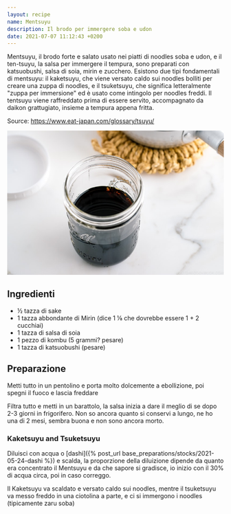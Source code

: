 ```yaml
---
layout: recipe
name: Mentsuyu
description: Il brodo per immergere soba e udon
date: 2021-07-07 11:12:43 +0200
---
```


Mentsuyu, il brodo forte e salato usato nei piatti di noodles soba e udon, e il ten-tsuyu, la salsa per immergere il tempura, sono preparati con katsuobushi, salsa di soia, mirin e zucchero. Esistono due tipi fondamentali di mentsuyu: il kaketsuyu, che viene versato caldo sui noodles bolliti per creare una zuppa di noodles, e il tsuketsuyu, che significa letteralmente "zuppa per immersione" ed è usato come intingolo per noodles freddi. Il tentsuyu viene raffreddato prima di essere servito, accompagnato da daikon grattugiato, insieme a tempura appena fritta.

Source: https://www.eat-japan.com/glossary/tsuyu/

![Mentsuyu](/assets/images/mentsuyu.jpg)

## Ingredienti

- ½ tazza di sake
- 1 tazza abbondante di Mirin (dice 1 ⅛ che dovrebbe essere 1 + 2 cucchiai)
- 1 tazza di salsa di soia
- 1 pezzo di kombu (5 grammi? pesare)
- 1 tazza di katsuobushi (pesare)

## Preparazione

Metti tutto in un pentolino e porta molto dolcemente a ebollizione, poi spegni il fuoco e lascia freddare

Filtra tutto e metti in un barattolo, la salsa inizia a dare il meglio di se dopo 2-3 giorni in frigorifero. Non so ancora quanto si conservi a lungo, ne ho una di 2 mesi, sembra buona e non sono ancora morto.

### Kaketsuyu and Tsuketsuyu

Diluisci con acqua o [dashi]({% post_url base_preparations/stocks/2021-05-24-dashi %}) e scalda, la proporzione della diluizione dipende da quanto era concentrato il Mentsuyu e da che sapore si gradisce, io inizio con il 30% di acqua circa, poi in caso correggo.

Il Kaketsuyu va scaldato e versato caldo sui noodles, mentre il tsuketsuyu va messo freddo in una ciotolina a parte, e ci si immergono i noodles (tipicamente zaru soba)
